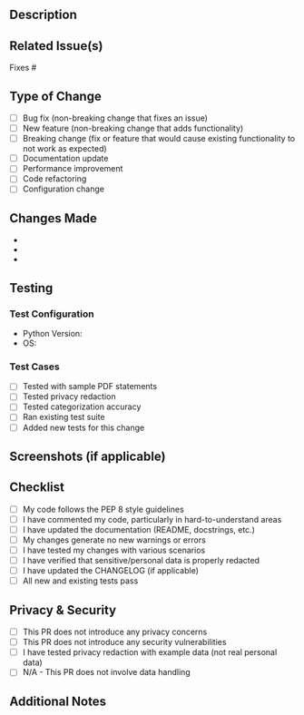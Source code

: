 ## Description

<!-- Provide a clear and concise description of what this PR does -->

## Related Issue(s)

<!-- Link to related issue(s) using #issue_number -->
Fixes #

## Type of Change

<!-- Mark the relevant option(s) with an 'x' -->

- [ ] Bug fix (non-breaking change that fixes an issue)
- [ ] New feature (non-breaking change that adds functionality)
- [ ] Breaking change (fix or feature that would cause existing functionality to not work as expected)
- [ ] Documentation update
- [ ] Performance improvement
- [ ] Code refactoring
- [ ] Configuration change

## Changes Made

<!-- List the specific changes made in this PR -->

-
-
-

## Testing

<!-- Describe the tests you ran and how to reproduce them -->

### Test Configuration
- Python Version:
- OS:

### Test Cases
<!-- Describe the test cases you ran -->

- [ ] Tested with sample PDF statements
- [ ] Tested privacy redaction
- [ ] Tested categorization accuracy
- [ ] Ran existing test suite
- [ ] Added new tests for this change

## Screenshots (if applicable)

<!-- Add screenshots to help explain your changes -->

## Checklist

<!-- Mark completed items with an 'x' -->

- [ ] My code follows the PEP 8 style guidelines
- [ ] I have commented my code, particularly in hard-to-understand areas
- [ ] I have updated the documentation (README, docstrings, etc.)
- [ ] My changes generate no new warnings or errors
- [ ] I have tested my changes with various scenarios
- [ ] I have verified that sensitive/personal data is properly redacted
- [ ] I have updated the CHANGELOG (if applicable)
- [ ] All new and existing tests pass

## Privacy & Security

<!-- Answer if your changes involve data handling or privacy features -->

- [ ] This PR does not introduce any privacy concerns
- [ ] This PR does not introduce any security vulnerabilities
- [ ] I have tested privacy redaction with example data (not real personal data)
- [ ] N/A - This PR does not involve data handling

## Additional Notes

<!-- Any additional information that reviewers should know -->
